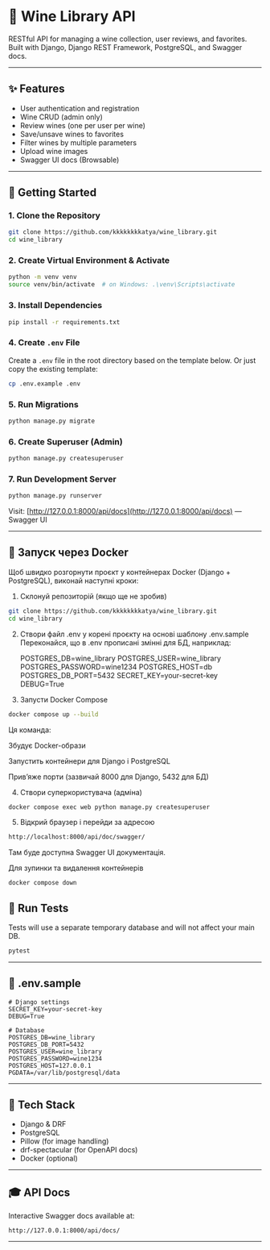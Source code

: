 # 🍇 Wine Library API

RESTful API for managing a wine collection, user reviews, and favorites.
Built with Django, Django REST Framework, PostgreSQL, and Swagger docs.

---

## ✨ Features

* User authentication and registration
* Wine CRUD (admin only)
* Review wines (one per user per wine)
* Save/unsave wines to favorites
* Filter wines by multiple parameters
* Upload wine images
* Swagger UI docs (Browsable)

---

## 🚀 Getting Started

### 1. Clone the Repository

```bash
git clone https://github.com/kkkkkkkkatya/wine_library.git
cd wine_library
```

### 2. Create Virtual Environment & Activate

```bash
python -m venv venv
source venv/bin/activate  # on Windows: .\venv\Scripts\activate
```

### 3. Install Dependencies

```bash
pip install -r requirements.txt
```

### 4. Create `.env` File

Create a `.env` file in the root directory based on the template below.
Or just copy the existing template:

```bash
cp .env.example .env
```

### 5. Run Migrations

```bash
python manage.py migrate
```

### 6. Create Superuser (Admin)

```bash
python manage.py createsuperuser
```

### 7. Run Development Server

```bash
python manage.py runserver
```

Visit: [http://127.0.0.1:8000/api/docs](http://127.0.0.1:8000/api/docs) — Swagger UI

---

## 🐳 Запуск через Docker
Щоб швидко розгорнути проєкт у контейнерах Docker (Django + PostgreSQL), виконай наступні кроки:

1. Склонуй репозиторій (якщо ще не зробив)

```bash
git clone https://github.com/kkkkkkkkatya/wine_library.git
cd wine_library
```
2. Створи файл .env у корені проєкту на основі шаблону .env.sample
Переконайся, що в .env прописані змінні для БД, наприклад:


    POSTGRES_DB=wine_library
    POSTGRES_USER=wine_library
    POSTGRES_PASSWORD=wine1234
    POSTGRES_HOST=db
    POSTGRES_DB_PORT=5432
    SECRET_KEY=your-secret-key
    DEBUG=True
3. Запусти Docker Compose

```bash
docker compose up --build
```
Ця команда:

Збудує Docker-образи

Запустить контейнери для Django і PostgreSQL

Прив’яже порти (зазвичай 8000 для Django, 5432 для БД)

4. Створи суперкористувача (адміна)
```bash
docker compose exec web python manage.py createsuperuser
```
5. Відкрий браузер і перейди за адресою
```bash
http://localhost:8000/api/doc/swagger/
```
Там буде доступна Swagger UI документація.

Для зупинки та видалення контейнерів
```bash
docker compose down
```


## 🔧 Run Tests

Tests will use a separate temporary database and will not affect your main DB.

```bash
pytest
```

---

## 📂 .env.sample

```dotenv
# Django settings
SECRET_KEY=your-secret-key
DEBUG=True

# Database
POSTGRES_DB=wine_library
POSTGRES_DB_PORT=5432
POSTGRES_USER=wine_library
POSTGRES_PASSWORD=wine1234
POSTGRES_HOST=127.0.0.1
PGDATA=/var/lib/postgresql/data
```

---

## 🚧 Tech Stack

* Django & DRF
* PostgreSQL
* Pillow (for image handling)
* drf-spectacular (for OpenAPI docs)
* Docker (optional)

---

## 🎓 API Docs

Interactive Swagger docs available at:

```
http://127.0.0.1:8000/api/docs/
```

---


